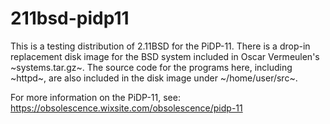 # 211bsd-pidp11

This is a testing distribution of 2.11BSD for the PiDP-11. There is a drop-in
replacement disk image for the BSD system included in Oscar Vermeulen's ~systems.tar.gz~. The source code for the programs here, including ~httpd~, are also included in the disk image under ~/home/user/src~.

For more information on the PiDP-11, see:
https://obsolescence.wixsite.com/obsolescence/pidp-11
